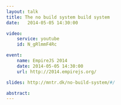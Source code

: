 ```yaml
---
layout: talk
title: The no build system build system
date:   2014-05-05 14:30:00

video:
    service: youtube
    id: N_gRlmmF4Rc

event:
    name: EmpireJS 2014
    date: 2014-05-05 14:30:00
    url: http://2014.empirejs.org/

slides: http://mntr.dk/no-build-system/#/

abstract:
---
```

